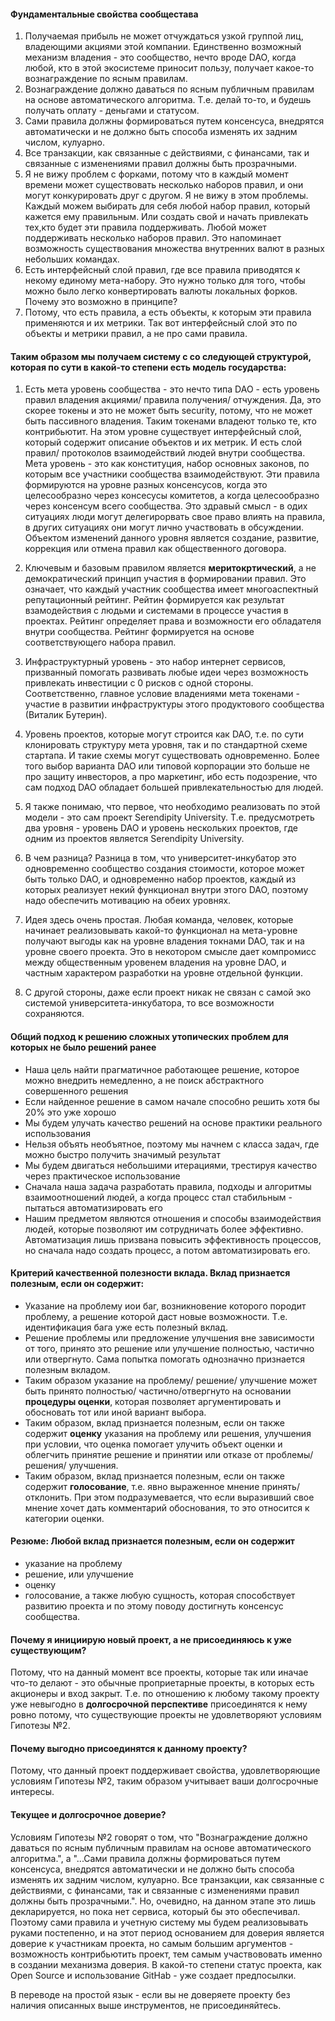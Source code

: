 #### Фундаментальные свойства сообщестава

1. Получаемая прибыль не может отчуждаться узкой группой лиц, владеющими акциями этой компании. Единственно возможный механизм владения - это сообщество, нечто вроде DAO, когда любой, кто в этой экосистеме приносит пользу, получает какое-то вознаграждение по ясным правилам.
2. Вознаграждение должно даваться по ясным публичным правилам на основе автоматического алгоритма. Т.е. делай то-то, и будешь получать оплату - деньгами и статусом.
3. Сами правила должны формироваться путем консенсуса, внедрятся автоматически и не должно быть способа изменять их задним числом, кулуарно.
4. Все транзакции, как связанные с действиями, с финансами, так и связанные с изменениями правил должны быть прозрачными.
5. Я не вижу проблем с форками, потому что в каждый момент времени может существовать несколько наборов правил, и они могут конкурировать друг с другом. Я не вижу в этом проблемы. Каждый можем выбирать для себя любой набор правил, который кажется ему правильным. Или создать свой и начать привлекать тех,кто будет эти правила поддерживать. Любой может поддерживать несколько наборов правил. Это напоминает возможность существования множества внутренних валют в разных небольших командах.
6. Есть интерфейсный слой правил, где все правила приводятся к некому единому мета-набору. Это нужно только для того, чтобы можно было легко конвертировать валюты локальных форков. Почему это возможно в принципе?
7. Потому, что есть правила, а есть объекты, к которым эти правила применяются и их метрики. Так вот интерфейсный слой это по объекты и метрики правил, а не про сами правила.

#### Таким образом мы получаем систему с со следующей структурой, которая по сути в какой-то степени есть модель государства:

1. Есть мета уровень сообщества - это нечто типа DAO - есть уровень правил владения акциями/ правила получения/ отчуждения. Да, это скорее токены и это не может быть security, потому, что не может быть пассивного владения. Таким токенами владеют только те, кто контрибьютит. На этом уровне существует интерфейсный слой, который содержит описание объектов и их метрик. И есть слой правил/ протоколов взаимодействий людей внутри сообщества. Мета уровень - это как конституция, набор основных законов, по которым все участники сообщества взаимодействуют. Эти правила формируются на уровне разных консенсусов, когда это целесообразно  через консесусы комитетов, а когда целесообразно через консенсум всего сообщества. Это здравый смысл - в одих ситуациях люди могут делегирорвать свое право влиять на правила, в других ситуациях они могут лично участвовать в обсуждении. Объектом изменений данного уровня является создание, развитие, коррекция или отмена правил как общественного договора.

2. Ключевым и базовым правилом является **меритокртический**, а не демократический принцип участия в формировании правил. Это означает, что каждый участник сообщества имеет многоаспектный репутационный рейтинг. Рейтин формируется как результат взамодействия с людьми и системами в процессе участия в проектах. Рейтинг определяет права и возможности его обладателя внутри сообщества. Рейтинг формируется на основе соответствующего набора правил.

3. Инфраструктурный уровень - это набор интернет сервисов, призванный помогать развивать любые идеи через возможность привлекать инвестиции с 0 рисков с одной стороны. Соответственно, главное условие владениями мета токенами - участие в развитии инфраструктуры этого продуктового сообщества (Виталик Бутерин).

4. Уровень проектов, которые могут строится как DAO, т.е. по сути клонировать структуру мета уровня, так и по стандартной схеме стартапа. И такие схемы могут существовать одновременно. Более того выбор варианта DAO или типовой корпорации это больше не про защиту инвесторов, а про маркетинг, ибо есть подозрение, что сам подход DAO обладает большей привлекательностью для людей.

5. Я также понимаю, что первое, что необходимо реализовать по этой модели - это сам проект Serendipity University. Т.е. предусмотреть два уровня - уровень DAO и уровень нескольких проектов, где одним из проектов является Serendipity University.

6. В чем разница? Разница в том, что университет-инкубатор это одновременно сообщество создания стоимости, которое может быть только DAO, и одновременно набор проектов, каждый из которых реализует некий функционал внутри этого DAO, поэтому надо обеспечить мотивацию на обеих уровнях.

7. Идея здесь очень простая. Любая команда, человек, которые начинает реализовывать какой-то функционал на мета-уровне получают выгоды как на уровне владения токнами DAO, так и на уровне своего проекта. Это в некотором смысле дает компромисс между общественным уровенем владения на уровне DAO, и частным характером разработки на уровне отдельной функции.

8. С другой стороны, даже если проект никак не связан с самой эко системой университета-инкубатора, то все возможности сохраняются.

#### Общий подход к решению сложных утопических проблем для которых не было решений ранее

* Наша цель найти прагматичное работающее решение, которое можно внедрить немедленно, а не поиск абстрактного совершенного решения
* Если найденное решение в самом начале способно решить хотя бы 20% это уже хорошо
* Мы будем улучать качество решений на основе практики реального использования
* Нельзя объять необъятное, поэтому мы начнем с класса задач, где можно быстро получить значимый результат
* Мы будем двигаться небольшими итерациями, трестируя качество через практическое использование
* Сначала наша задача разработать правила, подходы и алгоритмы взаимоотношений людей, а когда процесс стал стабильным - пытаться автоматизировать его
* Нашим предметом являются отношения и способы взаимодействия людей, которые позволяют им сотрудничать более эффективно. Автоматизация лишь призвана повысить эффективность процессов, но сначала надо создать процесс, а потом автоматизировать его.

#### Критерий качественной полезности вклада. Вклад признается полезным, если он содержит:

* Указание на проблему иои баг, возникновение которого породит проблему, а решение которой даст новые возможности. Т.е. идентификация бага уже есть полезный вклад.
* Решение проблемы или предложение улучшения  вне зависимости от того, принято это решение или улучшение полностью, частично или отвергнуто. Сама попытка помогать однозначно признается полезным вкладом.
* Таким образом указание на проблему/ решение/ улучшение может быть принято полностью/ частично/отвергнуто на основании **процедуры оценки**, которая позволяет аргументировать и обосновать тот или иной вариант выбора.
* Таким образом, вклад признается полезным, если он также содержит **оценку** указания на проблему или решения, улучшения при условии, что оценка помогает улучить объект оценки и облегчить принятие решение и принятии или отказе от проблемы/ решения/ улучшения.
* Таким образом, вклад признается полезным, если он также содержит **голосование**, т.е. явно выраженное мнение принять/ отклонить. При этом подразумевается, что если выразивший свое мнение хочет дать комментарий обоснования, то это относится к категории оценки.

#### Резюме: Любой вклад признается полезным, если он содержит 

* указание на проблему
* решение, или улучшение
* оценку
* голосование, а также любую сущность, которая способствует развитию проекта и по этому поводу достигнуть консенсус сообщества.

#### Почему я инициирую новый проект, а не присоединяюсь к уже существующим?

Потому, что на данный момент все проекты, которые так или иначае что-то делают - это обычные проприетарные проекты, в которых есть акционеры и вход закрыт. Т.е. по отношению к любому такому проекту уже невыгодно в **долгосрочной перспективе** присоединятся к нему ровно потому, что существующие проекты не удовлетворяют условиям Гипотезы №2.

#### Почему выгодно присоединятся к данному проекту?
Потому, что данный проект поддерживает свойства, удовлетворяющие условиям Гипотезы №2, таким образом учитывает ваши долгосрочные интересы.

#### Текущее и долгосрочное доверие?

Условиям Гипотезы №2 говорят о том, что "Вознаграждение должно даваться по ясным публичным правилам на основе автоматического алгоритма.", а "...Сами правила должны формироваться путем консенсуса, внедрятся автоматически и не должно быть способа изменять их задним числом, кулуарно. Все транзакции, как связанные с действиями, с финансами, так и связанные с изменениями правил должны быть прозрачными.". Но, очевидно, на данном этапе это лишь декларируется, но пока нет сервиса, который бы это обеспечивал. Поэтому сами правила и учетную систему мы будем реализовывать руками постепенно, и на этот период основанием для доверия является доверие к участникам проекта, но самым большим аргументов - возможность контрибьютить проект, тем самым участвововать именно в создании механизма доверия. В какой-то степени статус проекта, как Open Source и использование GitHab - уже создает предпосылки.

В переводе на простой язык - если вы не доверяете проекту без наличия описанных выше инструментов, не присоединяйтесь.
